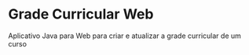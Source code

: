 # Grade Curricular Web

Aplicativo Java para Web para criar e atualizar a grade curricular de um curso
